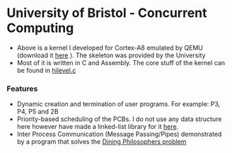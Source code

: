 # University of Bristol - Concurrent Computing
* Above is a kernel I developed for Cortex-A8 emulated by QEMU (download it [here](https://www.qemu.org/) ). The skeleton was provided by the University
* Most of it is written in C and Assembly. The core stuff of the kernel can be found in [hilevel.c](https://github.com/kartsridhar/CC-Kernel/blob/master/question/kernel/hilevel.c)

### Features
* Dynamic creation and termination of user programs. For example: P3, P4, P5 and 2B
* Priority-based scheduling of the PCBs. I do not use any data structure here however have made a linked-list library for it [here]().
* Inter Process Communication (Message Passing/Pipes) demonstrated by a program that solves the [Dining Philosophers problem](https://en.wikipedia.org/wiki/Dining_philosophers_problem)


